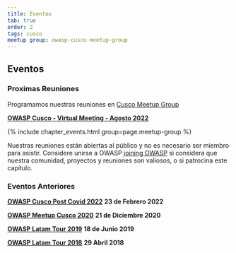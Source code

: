 ```yaml
---
title: Eventos
tab: true
order: 2
tags: cusco
meetup group: owasp-cusco-meetup-group
---
```


## Eventos

### Proximas Reuniones

Programamos nuestras reuniones en [Cusco Meetup Group](https://www.meetup.com/owasp-cusco-meetup-group)

**[OWASP Cusco - Virtual Meeting - Agosto 2022](https://www.meetup.com/es-ES/owasp-cusco-meetup-group/events/287447674/)**

{% include chapter_events.html group=page.meetup-group %}

Nuestras reuniones están abiertas al público y no es necesario ser miembro para asistir. Considere unirse a OWASP [joining OWASP](https://owasp.org/membership/) si considera que nuestra comunidad, proyectos y reuniones son valiosos, o si patrocina este capítulo.

### Eventos Anteriores

**[OWASP Cusco Post Covid 2022](https://www.meetup.com/owasp-cusco-meetup-group/events/284099151)**   **23 de Febrero 2022** 

**[OWASP Meetup Cusco 2020](https://www.meetup.com/es-ES/owasp-cusco-meetup-group/events/275196167/)**   **21 de Diciembre 2020** 

**[OWASP Latam Tour 2019](https://owasp.org/www-chapter-cusco/#div-archivo)**   **18 de Junio 2019** 

**[OWASP Latam Tour 2018](https://owasp.org/www-chapter-cusco/#div-archivo)**  **29 Abril 2018**
